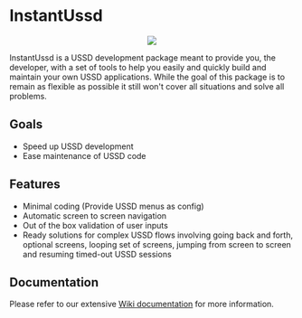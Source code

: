 # InstantUssd

<p align="center"><img src="https://avatars1.githubusercontent.com/u/30041331?v=4&s=80"></p>

InstantUssd is a USSD development package meant to provide you, the developer, with a set of tools to help you easily and quickly build and maintain your own USSD applications. While the goal of this package is to remain as flexible as possible it still won't cover all situations and solve all problems.

## Goals

- Speed up USSD development
- Ease maintenance of USSD code

## Features

- Minimal coding (Provide USSD menus as config)
- Automatic screen to screen navigation
- Out of the box validation of user inputs
- Ready solutions for complex USSD flows involving going back and forth,
optional screens, looping set of screens,  jumping from screen to screen and 
resuming timed-out USSD sessions

## Documentation

Please refer to our extensive [Wiki documentation](https://github.com/davidbwire/instant-ussd/wiki) for more information.

